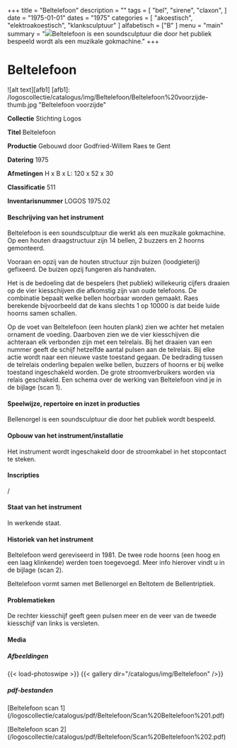 +++
title = "Beltelefoon"
description = ""
tags = [
    "bel",
    "sirene",
    "claxon",
]
date = "1975-01-01"
dates = "1975"
categories = [
    "akoestisch",
"elektroakoestisch",
"klanksculptuur"
]
alfabetisch = ["B"
]
menu = "main"
summary = "<a href='/logoscollectie/catalogus/1975/beltelefoon'><img src='/logoscollectie/catalogus/img/Beltelefoon/Beltelefoon%20voorzijde-thumb.jpg'></a>Beltelefoon is een soundsculptuur die door het publiek bespeeld wordt als een muzikale gokmachine."
+++


# Beltelefoon

![alt text][afb1]
[afb1]: /logoscollectie/catalogus/img/Beltelefoon/Beltelefoon%20voorzijde-thumb.jpg "Beltelefoon voorzijde"

**Collectie**
Stichting Logos

**Titel**
Beltelefoon

**Productie**
Gebouwd door Godfried-Willem Raes te Gent

**Datering**
1975

**Afmetingen**
H x B x L: 120 x 52 x 30

**Classificatie**
511

**Inventarisnummer**
LOGOS 1975.02

#### Beschrijving van het instrument
Beltelefoon is een soundsculptuur die werkt als een muzikale gokmachine. Op een houten draagstructuur zijn 14 bellen, 2 buzzers en 2 hoorns gemonteerd. 

Vooraan en opzij van de houten structuur zijn buizen (loodgieterij) gefixeerd. De buizen opzij fungeren als handvaten.

Het is de bedoeling dat de bespelers (het publiek) willekeurig cijfers draaien op de vier kiesschijven die afkomstig zijn van oude telefoons. De combinatie bepaalt welke bellen hoorbaar worden gemaakt. Raes berekende bijvoorbeeld dat de kans slechts 1 op 10000 is dat beide luide hoorns samen schallen.

Op de voet van Beltelefoon (een houten plank) zien we achter het metalen ornament de voeding. Daarboven zien we de vier kiesschijven die achteraan elk verbonden zijn met een telrelais. Bij het draaien van een nummer geeft de schijf hetzelfde aantal pulsen aan de telrelais. Bij elke actie wordt naar een nieuwe vaste toestand gegaan. De bedrading tussen de telrelais onderling bepalen welke bellen, buzzers of hoorns er bij welke toestand ingeschakeld worden. De grote stroomverbruikers worden via relais geschakeld.
Een schema over de werking van Beltelefoon vind je in de bijlage (scan 1).

#### Speelwijze, repertoire en inzet in producties
Bellenorgel is een soundsculptuur die door het publiek wordt bespeeld.

#### Opbouw van het instrument/installatie
Het instrument wordt ingeschakeld door de stroomkabel in het stopcontact te steken.

#### Inscripties
/

#### Staat van het instrument
In werkende staat. 

#### Historiek van het instrument
Beltelefoon werd gereviseerd in 1981. De twee rode hoorns (een hoog en een laag klinkende) werden toen toegevoegd. Meer info hierover vindt u in de bijlage (scan 2).

Beltelefoon vormt samen met Bellenorgel en Beltotem de Bellentriptiek.

#### Problematieken
De rechter kiesschijf geeft geen pulsen meer en de veer van de tweede kiesschijf van links is versleten.

#### Media
##### Afbeeldingen
{{< load-photoswipe >}}
{{< gallery dir="/catalogus/img/Beltelefoon" />}}

##### pdf-bestanden
[Beltelefoon scan 1] (/logoscollectie/catalogus/pdf/Beltelefoon/Scan%20Beltelefoon%201.pdf)

[Beltelefoon scan 2] (/logoscollectie/catalogus/pdf/Beltelefoon/Scan%20Beltelefoon%202.pdf)

